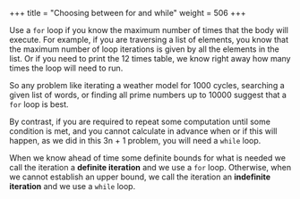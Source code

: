 +++
title = "Choosing between for and while"
weight = 506
+++


Use a ```for``` loop if you know the maximum number of times that the body will execute.
For example, if you are traversing a list of elements, you know that the maximum
number of loop iterations is given by all the elements in the list.
Or if you need to print the 12 times table, we know right away how many times
the loop will need to run.

So any problem like iterating a weather model for 1000 cycles, searching a given
list of words, or finding all prime numbers up to 10000 suggest that a ```for``` loop is best.

By contrast, if you are required to repeat some computation until some condition is
met, and you cannot calculate in advance when or if this will happen,
as we did in this 3n + 1 problem, you will need a ```while``` loop.

When we know ahead of time some definite bounds for what is needed we call the iteration 
a **definite iteration** and we use a ```for``` loop.  Otherwise, when we cannot establish
an upper bound, we call the iteration an **indefinite iteration** and we use a ```while```
loop.